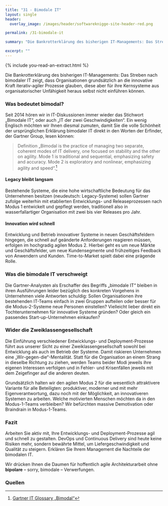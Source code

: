 ```yaml
---
title: "31 - Bimodale IT"
layout: single
header:
  overlay_image: /images/header/softwareknigge-site-header-red.png

permalink: /31-bimodale-it

summary: "Die Bankrotterklärung des bisherigen IT-Managements: Das Streben nach bimodaler IT zeigt, dass Organisationen grundsätzlich an die innovative Kraft iterativ-agiler Prozesse glauben, diese aber für ihre Kernsysteme aus organisatorischer Unfähigkeit heraus selbst nicht einführen können."

excerpt: ""
---
```

{% include you-read-an-extract.html %}

Die Bankrotterklärung des bisherigen IT-Managements: Das Streben nach bimodaler IT zeigt, dass Organisationen grundsätzlich an die innovative Kraft iterativ-agiler Prozesse glauben, diese aber für ihre Kernsysteme aus organisatorischer Unfähigkeit heraus selbst nicht einführen können.

### Was bedeutet bimodal?

Seit 2014 hören wir in IT-Diskussionen immer wieder das Stichwort „Bimodale IT“, oder auch „IT der zwei Geschwindigkeiten“. Ein wenig Englisch möchten wir Ihnen diesmal zumuten, damit Sie die volle Schönheit der ursprünglichen Erklärung bimodaler IT direkt in den Worten der Erfinder, der Gartner Group, lesen können:

>Definition
>„Bimodal is the practice of managing two separate, coherent modes of IT delivery, one focused on stability and the other on agility. Mode 1 is traditional and sequential, emphasizing safety and accuracy. Mode 2 is exploratory and nonlinear, emphasizing agility and speed“.[^bimodal]

#### Legacy bleibt langsam
Bestehende Systeme, die eine hohe wirtschaftliche Bedeutung für das Unternehmen besitzen (neudeutsch: Legacy-Systeme) sollen Gartner zufolge weiterhin mit etablierten Entwicklungs- und Releaseprozessen nach Modus 1 entwickelt und gepflegt werden, traditionell also in wasserfallartiger Organisation mit zwei bis vier Releases pro Jahr.

#### Innovation wird schnell
Entwicklung und Betrieb innovativer Systeme in neuen Geschäftsfeldern hingegen, die schnell auf geänderte Anforderungen reagieren müssen, erfolgen im hochgradig agilen Modus 2. Hierbei geht es um neue Märkte und Geschäftsfelder, um neue Kundensegmente und frühzeitiges Feedback von Anwendern und Kunden. Time-to-Market spielt dabei eine prägende Rolle.

### Was die bimodale IT verschweigt
Die Gartner-Analysten als Erschaffer des Begriffs „bimodale IT“ bleiben in ihren Ausführungen leider bezüglich des konkreten Vorgehens in Unternehmen viele Antworten schuldig: Sollen Organisationen ihre bestehenden IT-Teams einfach in zwei Gruppen aufteilen oder besser für die Modus-2-Systeme neue Personen einstellen? Vielleicht lieber direkt ein Tochterunternehmen für innovative Systeme gründen? Oder gleich ein passendes Start-up-Unternehmen einkaufen?

### Wider die Zweiklassengesellschaft
Die Einführung verschiedener Entwicklungs- und Deployment-Prozesse führt aus unserer Sicht zu einer Zweiklassengesellschaft sowohl bei Entwicklung als auch im Betrieb der Systeme. Damit riskieren Unternehmen eine „Wir-gegen-die“-Mentalität. Statt für die Organisation an einem Strang in dieselbe Richtung zu ziehen, werden Teams beider Modi jeweils ihre eigenen Interessen verfolgen und in Fehler- und Krisenfällen jeweils mit dem Zeigefinger auf die anderen deuten.

Grundsätzlich halten wir den agilen Modus 2 für die wesentlich attraktivere Variante für alle Beteiligten: produktiver, moderner und mit mehr Eigenverantwortung, dazu noch mit der Möglichkeit, an innovativeren Systemen zu arbeiten. Welche motivierten Menschen möchten da in den Modus-1-Teams verbleiben? Wir befürchten massive Demotivation oder Braindrain in Modus-1-Teams.

### Fazit
Arbeiten Sie aktiv mit, Ihre Entwicklungs- und Deployment-Prozesse agil und schnell zu gestalten. DevOps und Continuous Delivery sind heute keine Risiken mehr, sondern bewährte Mittel, um Liefergeschwindigkeit und Qualität zu steigern. Erklären Sie Ihrem Management die Nachteile der bimodalen IT.

Wir drücken Ihnen die Daumen für hoffentlich agile Architekturarbeit ohne **bipolare** – sorry, bimodale – Verwerfungen.



### Quellen

[^bimodal]: [Gartner IT Glossary „Bimodal“](https://www.gartner.com/it-glossary/bimodal/)
